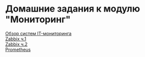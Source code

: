 # Домашние задания к модулю "Мониторинг"
[Обзор систем IT-мониторинга](https://github.com/nataliya-panina/Monitoring/blob/main/1/README.md)  
[Zabbix ч.1](https://github.com/nataliya-panina/zabbix1)  
[Zabbix ч.2](https://github.com/nataliya-panina/Monitoring/blob/main/zabbix2/README.md)  
[Prometheus](https://github.com/nataliya-panina/Monitoring/blob/main/Prometheus/README.md)
